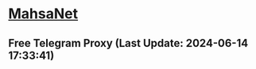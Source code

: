 
# [MahsaNet](https://t.me/mahsa_net)
## Free Telegram Proxy (Last Update: 2024-06-14 17:33:41)

    